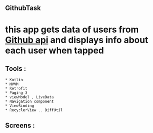 ## GithubTask
# this app gets data of users from [ Github api](https://docs.github.com/en/rest/reference/search#search-topics) and displays info about each user when tapped

## Tools :
       
    * Kotlin
    * MVVM
    * Retrofit
    * Paging 3
    * viewModel , LiveData
    * Navigation component 
    * ViewBinding
    * RecyclerView .. DiffUtil
    
## Screens :
      
      
      
    
    
       

